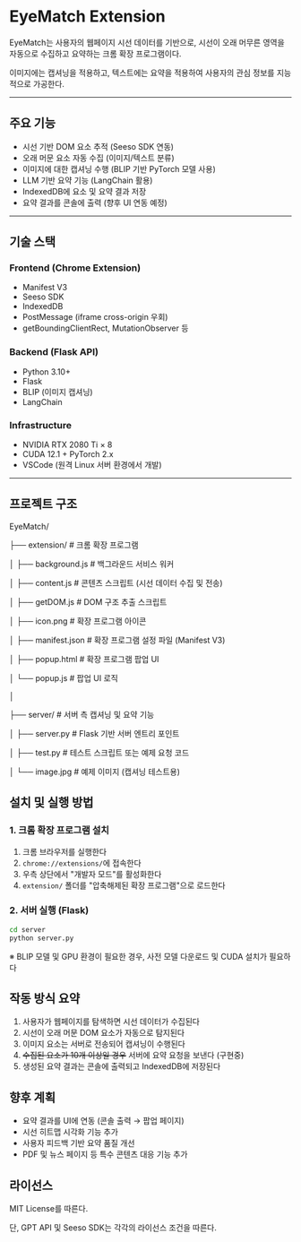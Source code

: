 # EyeMatch Extension

EyeMatch는 사용자의 웹페이지 시선 데이터를 기반으로, 시선이 오래 머무른 영역을 자동으로 수집하고 요약하는 크롬 확장 프로그램이다.

이미지에는 캡셔닝을 적용하고, 텍스트에는 요약을 적용하여 사용자의 관심 정보를 지능적으로 가공한다.

---

## 주요 기능

- 시선 기반 DOM 요소 추적 (Seeso SDK 연동)
- 오래 머문 요소 자동 수집 (이미지/텍스트 분류)
- 이미지에 대한 캡셔닝 수행 (BLIP 기반 PyTorch 모델 사용)
- LLM 기반 요약 기능 (LangChain 활용)
- IndexedDB에 요소 및 요약 결과 저장
- 요약 결과를 콘솔에 출력 (향후 UI 연동 예정)

---

## 기술 스택

### Frontend (Chrome Extension)

- Manifest V3
- Seeso SDK
- IndexedDB
- PostMessage (iframe cross-origin 우회)
- getBoundingClientRect, MutationObserver 등

### Backend (Flask API)

- Python 3.10+
- Flask
- BLIP (이미지 캡셔닝)
- LangChain

### Infrastructure

- NVIDIA RTX 2080 Ti × 8
- CUDA 12.1 + PyTorch 2.x
- VSCode (원격 Linux 서버 환경에서 개발)

---

## 프로젝트 구조

EyeMatch/

├── extension/             # 크롬 확장 프로그램

│   ├── background.js      # 백그라운드 서비스 워커

│   ├── content.js         # 콘텐츠 스크립트 (시선 데이터 수집 및 전송)

│   ├── getDOM.js          # DOM 구조 추출 스크립트

│   ├── icon.png           # 확장 프로그램 아이콘

│   ├── manifest.json      # 확장 프로그램 설정 파일 (Manifest V3)

│   ├── popup.html         # 확장 프로그램 팝업 UI

│   └── popup.js           # 팝업 UI 로직

│

├── server/                # 서버 측 캡셔닝 및 요약 기능

│   ├── server.py          # Flask 기반 서버 엔트리 포인트

│   ├── test.py            # 테스트 스크립트 또는 예제 요청 코드

│   └── image.jpg          # 예제 이미지 (캡셔닝 테스트용)

## 설치 및 실행 방법

### 1. 크롬 확장 프로그램 설치

1. 크롬 브라우저를 실행한다
2. `chrome://extensions/`에 접속한다
3. 우측 상단에서 "개발자 모드"를 활성화한다
4. `extension/` 폴더를 "압축해제된 확장 프로그램"으로 로드한다

### 2. 서버 실행 (Flask)

```bash
cd server
python server.py
```

※ BLIP 모델 및 GPU 환경이 필요한 경우, 사전 모델 다운로드 및 CUDA 설치가 필요하다

## 작동 방식 요약

1. 사용자가 웹페이지를 탐색하면 시선 데이터가 수집된다
2. 시선이 오래 머문 DOM 요소가 자동으로 탐지된다
3. 이미지 요소는 서버로 전송되어 캡셔닝이 수행된다
4. ~~수집된 요소가 10개 이상일 경우~~ 서버에 요약 요청을 보낸다 (구현중)
5. 생성된 요약 결과는 콘솔에 출력되고 IndexedDB에 저장된다

## 향후 계획

- 요약 결과를 UI에 연동 (콘솔 출력 → 팝업 페이지)
- 시선 히트맵 시각화 기능 추가
- 사용자 피드백 기반 요약 품질 개선
- PDF 및 뉴스 페이지 등 특수 콘텐츠 대응 기능 추가

## 라이선스

MIT License를 따른다.

단, GPT API 및 Seeso SDK는 각각의 라이선스 조건을 따른다.
